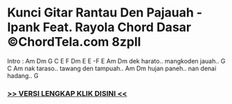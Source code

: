 
 # Kunci Gitar Rantau Den Pajauah - Ipank Feat. Rayola Chord Dasar ©ChordTela.com 8zpll


Intro : Am Dm G C E F Dm E E -F E Am Dm dek harato.. mangkoden jauah.. G C Am nak taraso.. tawang den tampuah.. Am Dm hujan paneh.. nan denai hadang.. G

###  <a href="https://shortlighzx.web.app?sq=Kunci Gitar Rantau Den Pajauah - Ipank Feat. Rayola Chord Dasar ©ChordTela.com"> >> VERSI LENGKAP KLIK DISINI << </a>
